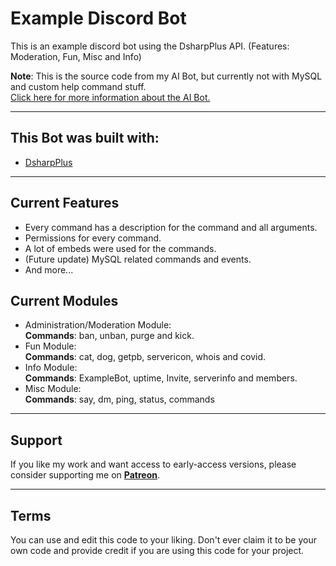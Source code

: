 # Example Discord Bot
This is an example discord bot using the DsharpPlus API. (Features: Moderation, Fun, Misc and Info)

<b>Note</b>: This is the source code from my AI Bot, but currently not with MySQL and custom help command stuff.<br>
<a href="https://sebi3.gitbook.io/ai-bot/">Click here for more information about the AI Bot.</a>
 
--------
 
## This Bot was built with:
- <a href="https://dsharpplus.emzi0767.com/index.html">DsharpPlus</a>

--------

## Current Features
- Every command has a description for the command and all arguments.
- Permissions for every command.
- A lot of embeds were used for the commands.
- (Future update) MySQL related commands and events.
- And more...

## Current Modules
- Administration/Moderation Module:<br> 
<b>Commands</b>: ban, unban, purge and kick.
- Fun Module:<br>
<b>Commands</b>: cat, dog, getpb, servericon, whois and covid.
- Info Module:<br>
<b>Commands</b>: ExampleBot, uptime, Invite, serverinfo and members.
- Misc Module:<br>
<b>Commands</b>: say, dm, ping, status, commands


--------

## Support
If you like my work and want access to early-access versions, please consider supporting me on [**Patreon**](https://www.patreon.com/sEbi3). 

--------

## Terms
You can use and edit this code to your liking. Don't ever claim it to be your own code and provide credit if you are using this code for your project.
